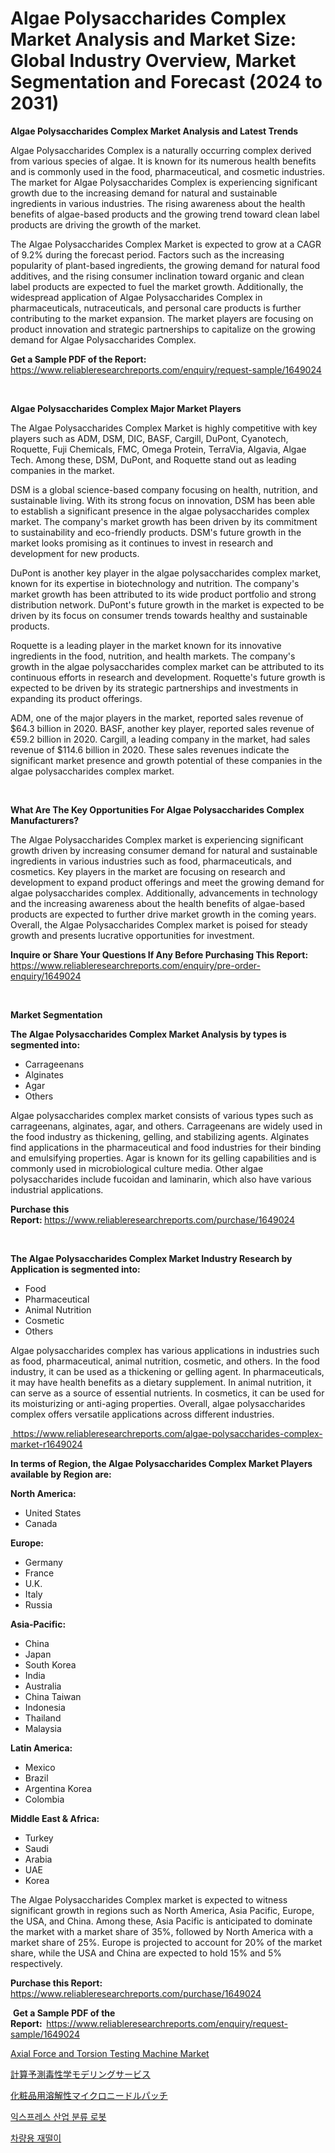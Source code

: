 <p><h1>Algae Polysaccharides Complex Market Analysis and Market Size: Global Industry Overview, Market Segmentation and Forecast (2024 to 2031)</h1></p><p><strong>Algae Polysaccharides Complex Market Analysis and Latest Trends</strong></p>
<p><p>Algae Polysaccharides Complex is a naturally occurring complex derived from various species of algae. It is known for its numerous health benefits and is commonly used in the food, pharmaceutical, and cosmetic industries. The market for Algae Polysaccharides Complex is experiencing significant growth due to the increasing demand for natural and sustainable ingredients in various industries. The rising awareness about the health benefits of algae-based products and the growing trend toward clean label products are driving the growth of the market.</p><p>The Algae Polysaccharides Complex Market is expected to grow at a CAGR of 9.2% during the forecast period. Factors such as the increasing popularity of plant-based ingredients, the growing demand for natural food additives, and the rising consumer inclination toward organic and clean label products are expected to fuel the market growth. Additionally, the widespread application of Algae Polysaccharides Complex in pharmaceuticals, nutraceuticals, and personal care products is further contributing to the market expansion. The market players are focusing on product innovation and strategic partnerships to capitalize on the growing demand for Algae Polysaccharides Complex.</p></p>
<p><strong>Get a Sample PDF of the Report:&nbsp;</strong> <a href="https://www.reliableresearchreports.com/enquiry/request-sample/1649024">https://www.reliableresearchreports.com/enquiry/request-sample/1649024</a></p>
<p>&nbsp;</p>
<p><strong>Algae Polysaccharides Complex Major Market Players</strong></p>
<p><p>The Algae Polysaccharides Complex Market is highly competitive with key players such as ADM, DSM, DIC, BASF, Cargill, DuPont, Cyanotech, Roquette, Fuji Chemicals, FMC, Omega Protein, TerraVia, Algavia, Algae Tech. Among these, DSM, DuPont, and Roquette stand out as leading companies in the market.</p><p>DSM is a global science-based company focusing on health, nutrition, and sustainable living. With its strong focus on innovation, DSM has been able to establish a significant presence in the algae polysaccharides complex market. The company's market growth has been driven by its commitment to sustainability and eco-friendly products. DSM's future growth in the market looks promising as it continues to invest in research and development for new products.</p><p>DuPont is another key player in the algae polysaccharides complex market, known for its expertise in biotechnology and nutrition. The company's market growth has been attributed to its wide product portfolio and strong distribution network. DuPont's future growth in the market is expected to be driven by its focus on consumer trends towards healthy and sustainable products.</p><p>Roquette is a leading player in the market known for its innovative ingredients in the food, nutrition, and health markets. The company's growth in the algae polysaccharides complex market can be attributed to its continuous efforts in research and development. Roquette's future growth is expected to be driven by its strategic partnerships and investments in expanding its product offerings.</p><p>ADM, one of the major players in the market, reported sales revenue of $64.3 billion in 2020. BASF, another key player, reported sales revenue of €59.2 billion in 2020. Cargill, a leading company in the market, had sales revenue of $114.6 billion in 2020. These sales revenues indicate the significant market presence and growth potential of these companies in the algae polysaccharides complex market.</p></p>
<p>&nbsp;</p>
<p><strong>What Are The Key Opportunities For Algae Polysaccharides Complex Manufacturers?</strong></p>
<p><p>The Algae Polysaccharides Complex market is experiencing significant growth driven by increasing consumer demand for natural and sustainable ingredients in various industries such as food, pharmaceuticals, and cosmetics. Key players in the market are focusing on research and development to expand product offerings and meet the growing demand for algae polysaccharides complex. Additionally, advancements in technology and the increasing awareness about the health benefits of algae-based products are expected to further drive market growth in the coming years. Overall, the Algae Polysaccharides Complex market is poised for steady growth and presents lucrative opportunities for investment.</p></p>
<p><strong>Inquire or Share Your Questions If Any Before Purchasing This Report:</strong> <a href="https://www.reliableresearchreports.com/enquiry/pre-order-enquiry/1649024">https://www.reliableresearchreports.com/enquiry/pre-order-enquiry/1649024</a></p>
<p>&nbsp;</p>
<p><strong>Market Segmentation</strong></p>
<p><strong>The Algae Polysaccharides Complex Market Analysis by types is segmented into:</strong></p>
<p><ul><li>Carrageenans</li><li>Alginates</li><li>Agar</li><li>Others</li></ul></p>
<p><p>Algae polysaccharides complex market consists of various types such as carrageenans, alginates, agar, and others. Carrageenans are widely used in the food industry as thickening, gelling, and stabilizing agents. Alginates find applications in the pharmaceutical and food industries for their binding and emulsifying properties. Agar is known for its gelling capabilities and is commonly used in microbiological culture media. Other algae polysaccharides include fucoidan and laminarin, which also have various industrial applications.</p></p>
<p><strong>Purchase this Report:&nbsp;</strong><a href="https://www.reliableresearchreports.com/purchase/1649024">https://www.reliableresearchreports.com/purchase/1649024</a></p>
<p>&nbsp;</p>
<p><strong>The Algae Polysaccharides Complex Market Industry Research by Application is segmented into:</strong></p>
<p><ul><li>Food</li><li>Pharmaceutical</li><li>Animal Nutrition</li><li>Cosmetic</li><li>Others</li></ul></p>
<p><p>Algae polysaccharides complex has various applications in industries such as food, pharmaceutical, animal nutrition, cosmetic, and others. In the food industry, it can be used as a thickening or gelling agent. In pharmaceuticals, it may have health benefits as a dietary supplement. In animal nutrition, it can serve as a source of essential nutrients. In cosmetics, it can be used for its moisturizing or anti-aging properties. Overall, algae polysaccharides complex offers versatile applications across different industries.</p></p>
<p><a href="https://www.reliableresearchreports.com/algae-polysaccharides-complex-market-r1649024">&nbsp;https://www.reliableresearchreports.com/algae-polysaccharides-complex-market-r1649024</a></p>
<p><strong>In terms of Region, the Algae Polysaccharides Complex Market Players available by Region are:</strong></p>
<p>
    <p> <strong> North America: </strong>
        <ul>
            <li>United States</li>
            <li>Canada</li>
        </ul>
        </p> 
    <p> <strong> Europe: </strong>
        <ul>
            <li>Germany</li>
            <li>France</li>
            <li>U.K.</li>
            <li>Italy</li>
            <li>Russia</li>
        </ul>
        </p> 
    <p> <strong> Asia-Pacific: </strong>
        <ul>
            <li>China</li>
            <li>Japan</li>
            <li>South Korea</li>
            <li>India</li>
            <li>Australia</li>
            <li>China Taiwan</li>
            <li>Indonesia</li>
            <li>Thailand</li>
            <li>Malaysia</li>
        </ul>
        </p> 
    <p> <strong> Latin America: </strong>
        <ul>
            <li>Mexico</li>
            <li>Brazil</li>
            <li>Argentina Korea</li>
            <li>Colombia</li>
        </ul>
        </p> 
    <p> <strong> Middle East & Africa: </strong>
        <ul>
            <li>Turkey</li>
            <li>Saudi</li>
            <li>Arabia</li>
            <li>UAE</li>
            <li>Korea</li>
        </ul>
    </p>
    </p>
<p><p>The Algae Polysaccharides Complex market is expected to witness significant growth in regions such as North America, Asia Pacific, Europe, the USA, and China. Among these, Asia Pacific is anticipated to dominate the market with a market share of 35%, followed by North America with a market share of 25%. Europe is projected to account for 20% of the market share, while the USA and China are expected to hold 15% and 5% respectively.</p></p>
<p><strong>Purchase this Report: </strong><a href="https://www.reliableresearchreports.com/purchase/1649024">https://www.reliableresearchreports.com/purchase/1649024</a></p>
<p>&nbsp;<strong>Get a Sample PDF of the Report:&nbsp;&nbsp;</strong><a href="https://www.reliableresearchreports.com/enquiry/request-sample/1649024">https://www.reliableresearchreports.com/enquiry/request-sample/1649024</a></p>
<p><strong></strong></p>
<p><p><a href="https://github.com/beatblasta/Market-Research-Report-List-3/blob/main/axial-force-and-torsion-testing-machine-market.md">Axial Force and Torsion Testing Machine Market</a></p><p><a href="https://github.com/cbigkbh02719/Market-Research-Report-List-2/blob/main/2083717108995.md">計算予測毒性学モデリングサービス</a></p><p><a href="https://github.com/ReganWisoky2023/Market-Research-Report-List-2/blob/main/6339796108996.md">化粧品用溶解性マイクロニードルパッチ</a></p><p><a href="https://github.com/TrevorKruvalis5678/Market-Research-Report-List-2/blob/main/9565064103904.md">익스프레스 산업 분류 로봇</a></p><p><a href="https://github.com/lzuwsfreyoq70/Market-Research-Report-List-2/blob/main/7872970103903.md">차량용 재떨이</a></p></p>